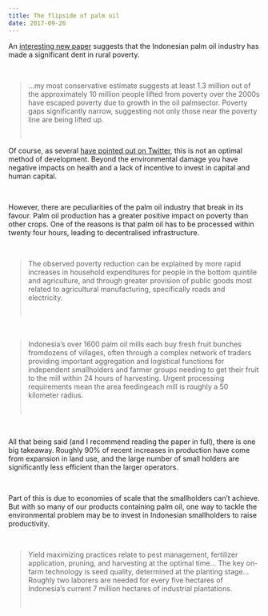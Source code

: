 ```yaml
---
title: The flipside of palm oil
date: 2017-09-26
---
```


<!--kg-card-begin: html--><p>An <a href="https://papers.ssrn.com/sol3/papers.cfm?abstract_id=3040400">interesting new paper</a> suggests that the Indonesian palm oil industry has made a significant dent in rural poverty.</p><br>
<blockquote>
<p>&#8230;my most conservative estimate suggests at least 1.3 million out of the approximately 10 million people lifted from poverty over the 2000s have escaped poverty due to growth in the oil palmsector. Poverty gaps significantly narrow, suggesting not only those near the poverty line are being lifted up.</p><br>
</blockquote>
<p>Of course, as several <a href="https://twitter.com/kmac/status/912612638089031681">have pointed out on Twitter</a>, this is not an optimal method of development. Beyond the environmental damage you have negative impacts on health and a lack of incentive to invest in capital and human capital.</p><br>
<p>However, there are peculiarities of the palm oil industry that break in its favour. Palm oil production has a greater positive impact on poverty than other crops. One of the reasons is that palm oil has to be processed within twenty four hours, leading to decentralised infrastructure.</p><br>
<blockquote>
<p>The observed poverty reduction can be explained by more rapid increases in household expenditures for people in the bottom quintile and agriculture, and through greater provision of public goods most related to agricultural manufacturing, specifically roads and electricity.</p><br>
</blockquote>
<p><!----></p><br>
<blockquote>
<p>Indonesia’s over 1600 palm oil mills each buy fresh fruit bunches fromdozens of villages, often through a complex network of traders providing important aggregation and logistical functions for independent smallholders and farmer groups needing to get their fruit to the mill within 24 hours of harvesting. Urgent processing requirements mean the area feedingeach mill is roughly a 50 kilometer radius.</p><br>
</blockquote>
<p><!----></p><br>
<p>All that being said (and I recommend reading the paper in full), there is one big takeaway. Roughly 90% of recent increases in production have come from expansion in land use, and the large number of small holders are significantly less efficient than the larger operators.</p><br>
<p>Part of this is due to economies of scale that the smallholders can’t achieve. But with so many of our products containing palm oil, one way to tackle the environmental problem may be to invest in Indonesian smallholders to raise productivity.</p><br>
<blockquote>
<p>Yield maximizing practices relate to pest management, fertilizer application, pruning, and harvesting at the optimal time&#8230; The key on-farm technology is seed quality, determined at the planting stage&#8230; Roughly two laborers are needed for every five hectares of Indonesia’s current 7 million hectares of industrial plantations.</p><br>
</blockquote>
<!--kg-card-end: html-->